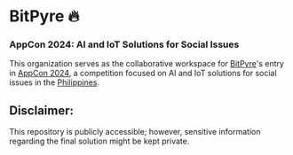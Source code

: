 # BitPyre 🔥
### AppCon 2024: AI and IoT Solutions for Social Issues
This organization serves as the collaborative workspace for [BitPyre](https://github.com/bit-pyre)'s entry in [AppCon 2024](https://www.facebook.com/AppCon2024), a competition focused on AI and IoT solutions for social issues in the [Philippines](https://en.wikipedia.org/wiki/Philippines).

## Disclaimer:

This repository is publicly accessible; however, sensitive information regarding the final solution might be kept private.
